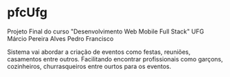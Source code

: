 # pfcUfg
Projeto Final do curso "Desenvolvimento Web Mobile Full Stack" UFG
Márcio Pereira Alves
Pedro Francisco

Sistema vai abordar a criação de eventos como festas, reuniões, casamentos entre outros.
Facilitando encontrar profissionais como garçons, cozinheiros, churrasqueiros entre ourtos para os eventos.
